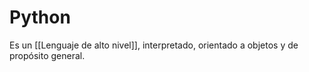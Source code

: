 # Python
Es un [[Lenguaje de alto nivel]], interpretado, orientado a objetos y de propósito general.